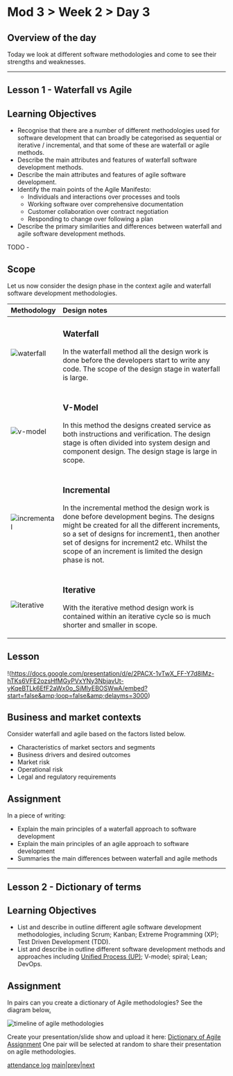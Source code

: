 # Mod 3 > Week 2 > Day 3

## Overview of the day

Today we look at different software methodologies and come to see their strengths and weaknesses.

----

## Lesson 1 - Waterfall vs Agile

## Learning Objectives

*   Recognise that there are a number of different methodologies used for software development that can broadly be categorised as sequential or iterative / incremental, and that some of these are waterfall or agile methods.
*   Describe the main attributes and features of waterfall software development methods.
*   Describe the main attributes and features of agile software development.
*   Identify the main points of the Agile Manifesto:
    *   Individuals and interactions over processes and tools
    *   Working software over comprehensive documentation
    *   Customer collaboration over contract negotiation
    *   Responding to change over following a plan
*   Describe the primary similarities and differences between waterfall and agile software development methods.

TODO - 

## Scope

Let us now consider the design phase in the context agile and waterfall software development methodologies.

<table>
<thead>
<tr>
<th style="text-align:left">Methodology</th>
<th style="text-align:left">Design notes</th>
</tr>
</thead>
<tbody>
<tr>
<td style="text-align:left"><img src="https://user-images.githubusercontent.com/4499581/75794619-f2d13400-5d68-11ea-97ea-85e4a63a720f.jpg" alt="waterfall"></td>
<td style="text-align:left"><h3>Waterfall</h3><p>In the waterfall method all the design work is done before the developers start to write any code. The scope of the design stage in waterfall is large.</p></td>
</tr>
<tr>
<td style="text-align:left"><img src="https://user-images.githubusercontent.com/4499581/75794618-f2389d80-5d68-11ea-989d-ede01ad61484.jpg" alt="v-model"></td>
<td style="text-align:left"><h3>V-Model</h3><p>In this method the designs created service as both instructions and verification. The design stage is often divided into system design and component design. The design stage is large in scope.</p></td>
</tr>
<tr>
<td style="text-align:left"><img src="https://user-images.githubusercontent.com/4499581/75794616-f1a00700-5d68-11ea-97ed-d8fd88a3ed27.jpg" alt="incremental"></td>
<td style="text-align:left"><h3>Incremental</h3><p>In the incremental method the design work is done before development begins. The designs might be created for all the different increments, so a set of designs for increment1, then another set of designs for increment2 etc. Whilst the scope of an increment is limited the design phase is not.</p></td>
</tr>
<tr>
<td style="text-align:left"><img src="https://user-images.githubusercontent.com/4499581/75794612-efd64380-5d68-11ea-9478-458e5a348aea.jpg" alt="iterative"></td>
<td style="text-align:left"><h3>Iterative</h3><p>With the iterative method design work is contained within an iterative cycle so is much shorter and smaller in scope.</p></td>
</tr>
</tbody>
</table>

## Lesson

!(https://docs.google.com/presentation/d/e/2PACX-1vTwX_FF-Y7d8lMz-hTKs6VFE2ozsHfMGyPVxYNy3NbjavUt-yKqeBTLk6EfF2aWx0o_SjMlyEBOSWwA/embed?start=false&amp;loop=false&amp;delayms=3000)

## Business and market contexts

Consider waterfall and agile based on the factors listed below.

*   Characteristics of market sectors and segments
*   Business drivers and desired outcomes
*   Market risk
*   Operational risk
*   Legal and regulatory requirements

## Assignment

In a piece of writing:

*   Explain the main principles of a waterfall approach to software development
*   Explain the main principles of an agile approach to software development
*   Summaries the main differences between waterfall and agile methods

----

## Lesson 2 - Dictionary of terms

## Learning Objectives

*   List and describe in outline different agile software development methodologies, including Scrum; Kanban; Extreme Programming (XP); Test Driven Development (TDD).
*   List and describe in outline different software development methods and approaches including [Unified Process (UP)](https://sceweb.uhcl.edu/helm/RationalUnifiedProcess/); V-model; spiral; Lean; DevOps.

## Assignment

In pairs can you create a dictionary of Agile methodologies? See the diagram below[.](https://docs.google.com/document/d/1jTCIICfjts4LewF8xExsGlowcjkbgFZ3Tv8CwCsqHFY/edit)

![timeline of agile methodologies](https://user-images.githubusercontent.com/4499581/80801306-d18f9700-8ba3-11ea-8058-c502e4dc2d6b.png)

Create your presentation/slide show and upload it here: [Dictionary of Agile Assignment](https://applied.whitehat.org.uk/mod/assign/view.php?id=7999&action=editsubmission) One pair will be selected at random to share their presentation on agile methodologies.

[attendance log](https://platform.multiverse.io/apprentice/attendance-log/205)
[main](/swe)|[prev](/swe/mod3/wk2/day2.html)|[next](/swe/mod3/wk2/day4.html)